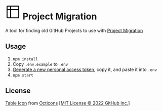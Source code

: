 # ![Table Icon](https://raw.githubusercontent.com/primer/octicons/main/icons/table-24.svg) Project Migration

A tool for finding old GitHub Projects to use with [Project Migration](https://docs.github.com/en/issues/trying-out-the-new-projects-experience/migrating-your-project)

## Usage

1. `npm install`
2. Copy `.env.example` to `.env`
3. [Generate a new personal access token](https://github.com/settings/tokens/new?description=Project+Migration&scopes=read:project,repo), copy it, and paste it into `.env`
4. `npm start`

## License
[Table Icon](https://primer.style/octicons/table-24) from [Octicons](https://primer.style/octicons/) [[MIT License © 2022 GitHub Inc.](https://github.com/primer/octicons/blob/main/LICENSE)]
